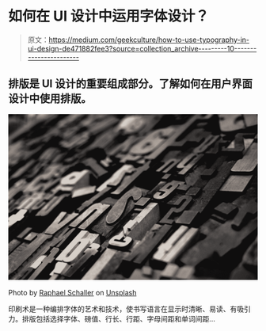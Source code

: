 # 如何在 UI 设计中运用字体设计？

> 原文：<https://medium.com/geekculture/how-to-use-typography-in-ui-design-de471882fee3?source=collection_archive---------10----------------------->

## 排版是 UI 设计的重要组成部分。了解如何在用户界面设计中使用排版。

![](img/274af4627c49ca13b06e08de70c8cdce.png)

Photo by [Raphael Schaller](https://unsplash.com/@raphaelphotoch?utm_source=medium&utm_medium=referral) on [Unsplash](https://unsplash.com?utm_source=medium&utm_medium=referral)

印刷术是一种编排字体的艺术和技术，使书写语言在显示时清晰、易读、有吸引力。排版包括选择字体、磅值、行长、行距、字母间距和单词间距…